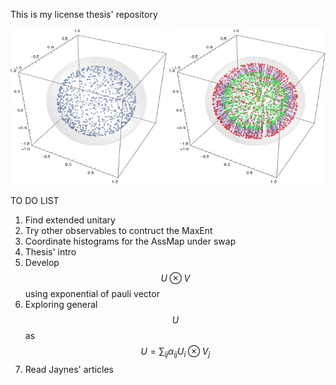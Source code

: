 This is my license thesis' repository
<p float="left">
<img src="./figures//coarse_swap_evol_20steps_1000_z=0.8_p=0.3_beta=100_delta=0.6.gif" width="250" height="250" />
<img src="./figures/swap_evol_20steps_1000_z=0.8_p=0.3_beta=100_delta=0.6.gif" width="250" height="250" />
</p>

TO DO LIST
 1. Find extended unitary
 2. Try other observables to contruct the MaxEnt
 3. Coordinate histograms for the AssMap under swap
 4. Thesis' intro
 5. Develop $$U\otimes V$$ using exponential of pauli vector
 6. Exploring general $$U$$ as $$U=\sum_{ij}\alpha_{ij} U_{i}\otimes V_{j}$$
 7. Read Jaynes' articles
